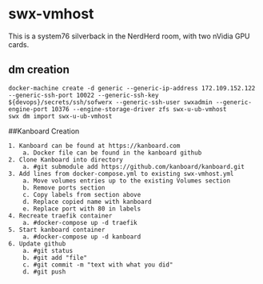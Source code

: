 # swx-vmhost

This is a system76 silverback in the NerdHerd room, with two nVidia GPU cards.

## dm creation

    docker-machine create -d generic --generic-ip-address 172.109.152.122 --generic-ssh-port 10022 --generic-ssh-key ${devops}/secrets/ssh/sofwerx --generic-ssh-user swxadmin --generic-engine-port 10376 --engine-storage-driver zfs swx-u-ub-vmhost
    swx dm import swx-u-ub-vmhost

##Kanboard Creation
 
	1. Kanboard can be found at https://kanboard.com
		a. Docker file can be found in the kanboard github
	2. Clone Kanboard into directory
		a. #git submodule add https://github.com/kanboard/kanboard.git
	3. Add lines from docker-compose.yml to existing swx-vmhost.yml
		a. Move volumes entries up to the existing Volumes section
		b. Remove ports section
		c. Copy labels from section above
		d. Replace copied name with kanboard
		e. Replace port with 80 in labels
	4. Recreate traefik container
		a. #docker-compose up -d traefik
	5. Start kanboard container
		a. #docker-compose up -d kanboard
	6. Update github
		a. #git status
		b. #git add "file" 
		c. #git commit -m "text with what you did"
		d. #git push
